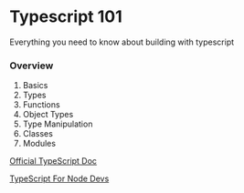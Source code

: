 # Typescript 101 

Everything you need to know about building with typescript

### Overview 
  1. Basics
  2. Types
  3. Functions
  4. Object Types
  5. Type Manipulation
  6. Classes
  7. Modules


[Official TypeScript Doc](https://www.typescriptlang.org/docs/)

[TypeScript For Node Devs](https://www.typescriptlang.org/docs/handbook/typescript-in-5-minutes.html)